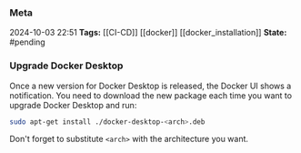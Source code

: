 ### Meta
2024-10-03 22:51
**Tags:** [[CI-CD]] [[docker]] [[docker_installation]]
**State:** #pending 

### Upgrade Docker Desktop
Once a new version for Docker Desktop is released, the Docker UI shows a notification. You need to download the new package each time you want to upgrade Docker Desktop and run:

```BASH title:script.sh
sudo apt-get install ./docker-desktop-<arch>.deb
```

Don't forget to substitute `<arch>` with the architecture you want.